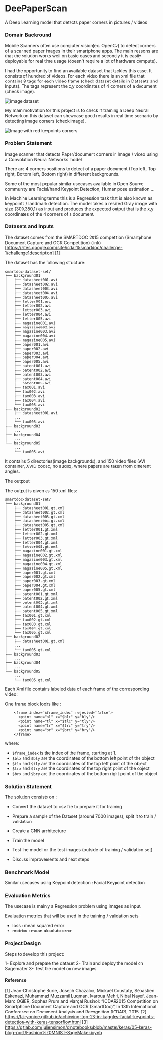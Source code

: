 # DeePaperScan
A Deep Learning model that detects paper corners in pictures / videos

### Domain Backround

Mobile Scanners often use computer vision(ex. OpenCv) to detect corners of a scanned paper images in their smartphone apps. The main reasons are that the solution works well on basic cases and secondly it is easily deployable for real time usage (doesn't require a lot of hardware compute). 

I had the opportunity to find an available dataset that tackles this case. It consists of hundred of videos. For each video there is an xml file that contains 8 tags for each video frame (check dataset details in Datasets and Inputs). The tags represent the x,y coordinates of 4 corners of a document (check image).

![image dataset](images/image.png)

My main motivation for this project is to check if training a Deep Neural Network on this dataset can showcase good results in real time scenario by detecting image corners (check image).

![Image with red keypoints corners](images/imagecorners.png)

### Problem Statement

Image scanner that detects Paper/document corners in Image / video using a Convolution Neural Networks model

There are 4 corners positions to detect of a paper document (Top left, Top right, Bottom left, Bottom right) in different backgrounds.

Some of the most popular similar usecases available in Open Source community are Facial/hand Keypoint Detection, Human pose estimation ...

In Machine Learning terms this is a Regression task that is also known as keypoints / landmark detection. The model takes a resized Gray image with size (300,350,1) as input and produces the expected output that is the x,y coordinates of the 4 corners of a document.

### Datasets and Inputs

The dataset comes from the SMARTDOC 2015 competition (Smartphone Document Capture and OCR Competition) (link)[https://sites.google.com/site/icdar15smartdoc/challenge-1/challenge1description] [1]

The dataset has the following structure:

    smartdoc-dataset-set/
    ├── background01
    │   ├── datasheet001.avi
    │   ├── datasheet002.avi
    │   ├── datasheet003.avi
    │   ├── datasheet004.avi
    │   ├── datasheet005.avi
    │   ├── letter001.avi
    │   ├── letter002.avi
    │   ├── letter003.avi
    │   ├── letter004.avi
    │   ├── letter005.avi
    │   ├── magazine001.avi
    │   ├── magazine002.avi
    │   ├── magazine003.avi
    │   ├── magazine004.avi
    │   ├── magazine005.avi
    │   ├── paper001.avi
    │   ├── paper002.avi
    │   ├── paper003.avi
    │   ├── paper004.avi
    │   ├── paper005.avi
    │   ├── patent001.avi
    │   ├── patent002.avi
    │   ├── patent003.avi
    │   ├── patent004.avi
    │   ├── patent005.avi
    │   ├── tax001.avi
    │   ├── tax002.avi
    │   ├── tax003.avi
    │   ├── tax004.avi
    │   └── tax005.avi
    ├── background02
    │   ├── datasheet001.avi
    │   ...
    │   └── tax005.avi
    ├── background03
    │   ...
    ├── background04
    │   ...
    └── background05
        ...
        └── tax005.avi

It contains 5 directories(image backgrounds), and 150 video files (AVI container, XVID codec, no audio), where papers are taken from different angles.

The outpout

The output is given as 150 xml files:

    smartdoc-dataset-set/
    ├── background01
    │   ├── datasheet001.gt.xml
    │   ├── datasheet002.gt.xml
    │   ├── datasheet003.gt.xml
    │   ├── datasheet004.gt.xml
    │   ├── datasheet005.gt.xml
    │   ├── letter001.gt.xml
    │   ├── letter002.gt.xml
    │   ├── letter003.gt.xml
    │   ├── letter004.gt.xml
    │   ├── letter005.gt.xml
    │   ├── magazine001.gt.xml
    │   ├── magazine002.gt.xml
    │   ├── magazine003.gt.xml
    │   ├── magazine004.gt.xml
    │   ├── magazine005.gt.xml
    │   ├── paper001.gt.xml
    │   ├── paper002.gt.xml
    │   ├── paper003.gt.xml
    │   ├── paper004.gt.xml
    │   ├── paper005.gt.xml
    │   ├── patent001.gt.xml
    │   ├── patent002.gt.xml
    │   ├── patent003.gt.xml
    │   ├── patent004.gt.xml
    │   ├── patent005.gt.xml
    │   ├── tax001.gt.xml
    │   ├── tax002.gt.xml
    │   ├── tax003.gt.xml
    │   ├── tax004.gt.xml
    │   └── tax005.gt.xml
    ├── background02
    │   ├── datasheet001.gt.xml
    │   ...
    │   └── tax005.gt.xml
    ├── background03
    │   ...
    ├── background04
    │   ...
    └── background05
        ...
        └── tax005.gt.xml

Each Xml file contains labeled data of each frame of the corresponding video: 

One frame block looks like :

```
    <frame index="$frame_index" rejected="false">
      <point name="bl" x="$blx" y="bly"/>
      <point name="tl" x="$tlx" y="tly"/>
      <point name="tr" x="$trx" y="try"/>
      <point name="br" x="$brx" y="bry"/>
    </frame>
```
where:
- `$frame_index` is the index of the frame, starting at 1.
- `$blx` and `$bly` are the coordinates of the bottom left  point of the object
- `$tlx` and `$tly` are the coordinates of the top    left  point of the object
- `$trx` and `$try` are the coordinates of the top    right point of the object
- `$brx` and `$bry` are the coordinates of the bottom right point of the object


### Solution Statement

The solution consists on :

- Convert the dataset to csv file to prepare it for training

- Prepare a sample of the Dataset  (around 7000 images), split it to train / validation

- Create a CNN architecture

- Train the model

- Test the model on the test images (outside of training / validation set)

- Discuss improvements and next steps


### Benchmark Model

Similar usecases using Keypoint detection : Facial Keypoint detection

### Evaluation Metrics

The usecase is mainly a Regression problem using images as input.

Evaluation metrics that will be used in the training / validation sets : 
- loss : mean squared error
- metrics : mean absolute error

### Project Design

Steps to develop this project:

1- Explore and prepare the dataset
2- Train and deploy the model on Sagemaker
3- Test the model on new images


#### Reference

[1] Jean-Christophe Burie, Joseph Chazalon, Mickaël Coustaty, Sébastien Eskenazi, Muhammad Muzzamil Luqman, Maroua Mehri, Nibal Nayef, Jean-Marc OGIER, Sophea Prum and Marçal Rusinol: “ICDAR2015 Competition on Smartphone Document Capture and OCR (SmartDoc)”, In 13th International Conference on Document Analysis and Recognition (ICDAR), 2015.
[2] https://fairyonice.github.io/achieving-top-23-in-kaggles-facial-keypoints-detection-with-keras-tensorflow.html
[3] https://gitlab.com/juliensimon/dlnotebooks/blob/master/keras/05-keras-blog-post/Fashion%20MNIST-SageMaker.ipynb
